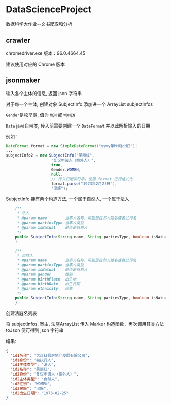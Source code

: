 # DataScienceProject
数据科学大作业--文书爬取和分析

## crawler

chromedriver.exe 版本：96.0.4664.45

建议使用对应的 Chrome 版本

## jsonmaker

输入各个主体的信息, 返回 json 字符串

对于每一个主体, 创建对象 SubjectInfo 添加进一个 ArrayList subjectInfos

`Gender`是枚举类, 值为 `MEN` 或 `WOMEN`

`Date` java自带类, 传入前需要创建一个 `DateFormat` 并以此解析输入的日期

例如：

```java
DateFormat format = new SimpleDateFormat("yyyy年MM月dd日");
...
subjectInfo2 = new SubjectInfo("吴丽红",
                    "复议申请人（案外人）",
                    true,
                    Gender.WOMEN,
                    null,
                    // 传入日期字符串，使用 format 进行格式化
                    format.parse("1973年2月25日"),
                    "汉族");
```

SubjectInfo 拥有两个构造方法, 一个属于自然人, 一个属于法人

```java
    /**
     * 法人
     * @param name        当事人名称，可能是自然人姓名或者公司名
     * @param partiesType 当事人类型
     * @param isNatual    是否是自然人
     */
    public SubjectInfo(String name, String partiesType, boolean isNatual) {
    }

    /**
     * 自然人
     * @param name        当事人名称，可能是自然人姓名或者公司名
     * @param partiesType 当事人类型
     * @param isNatual    是否是自然人
     * @param gender      性别
     * @param birthPlace  出生地
     * @param birthDate   出生日期
     * @param ethnicity   民族
     */
    public SubjectInfo(String name, String partiesType, boolean isNatual, Gender gender, String birthPlace, Date birthDate, String ethnicity) {
    }
```

创建法庭名列表

将 subjectInfos, 案由, 法庭ArrayList 传入 Marker 构造函数，再次调用其类方法 toJson 便可得到 json 字符串

结果:

```json
{
  "id1名称": "大连红枫房地产发展有限公司",
  "id1身份": "被执行人",
  "id1主体类型": "法人",
  "id2名称": "吴丽红",
  "id2身份": "复议申请人（案外人）",
  "id2主体类型": "自然人",
  "id2性别": "WOMEN",
  "id2民族": "汉族",
  "id2出生日期": "1973-02-25"
}

```
